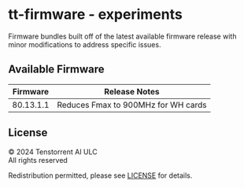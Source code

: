 # tt-firmware - experiments
Firmware bundles built off of the latest available firmware release with minor modifications to address specific issues.

## Available Firmware

| Firmware | Release Notes |
| --- | --- | 
|80.13.1.1| Reduces Fmax to 900MHz for WH cards|

## License
© 2024 Tenstorrent AI ULC<br/>
All rights reserved

Redistribution permitted, please see [LICENSE](LICENSE) for details.
